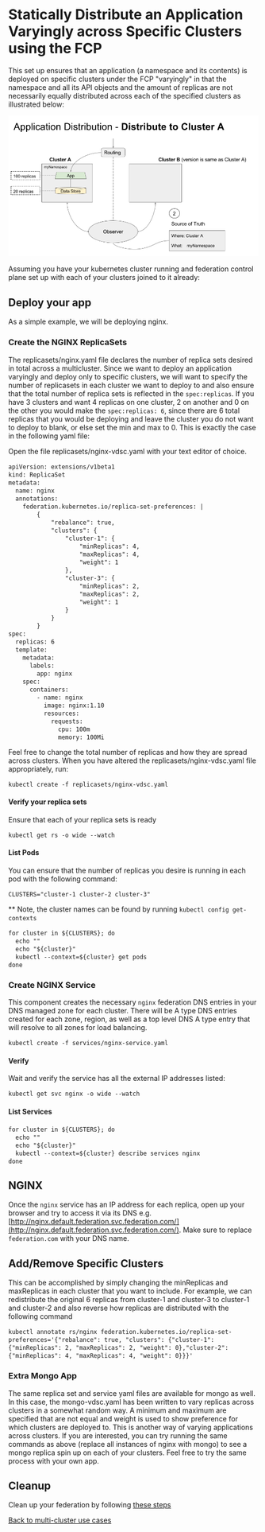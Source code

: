 # Statically Distribute an Application Varyingly across Specific Clusters using the FCP

This set up ensures that an application (a namespace and its contents) is deployed on specific clusters under the FCP "varyingly" in that the namespace and all its API objects and the amount of replicas are not necessarily equally distributed across each of the specified clusters as illustrated below:

![Varied Deployment Specific Clusters](images/vdsc.png)


Assuming you have your kubernetes cluster running and federation control plane set up with each of your clusters joined to it already:

## Deploy your app

As a simple example, we will be deploying nginx.

### Create the NGINX ReplicaSets

The replicasets/nginx.yaml file declares the number of replica sets desired in total across a multicluster. Since we want to deploy an application varyingly and deploy only to specific clusters, we will want to specify the number of replicasets in each cluster we want to deploy to and also ensure that the total number of replica sets is reflected in the `spec:replicas`. If you have 3 clusters and want 4 replicas on one cluster, 2 on another and 0 on the other you would make the `spec:replicas: 6`, since there are 6 total replicas that you would be deploying and leave the cluster you do not want to deploy to blank, or else set the min and max to 0. This is exactly the case in the following yaml file:

Open the file replicasets/nginx-vdsc.yaml with your text editor of choice.

```
apiVersion: extensions/v1beta1
kind: ReplicaSet
metadata:
  name: nginx
  annotations:
    federation.kubernetes.io/replica-set-preferences: |
        {
            "rebalance": true,
            "clusters": {
                "cluster-1": {
                    "minReplicas": 4,
                    "maxReplicas": 4,
                    "weight": 1
                },
                "cluster-3": {
                    "minReplicas": 2,
                    "maxReplicas": 2,
                    "weight": 1
                }
            }
        }
spec:
  replicas: 6
  template:
    metadata:
      labels:
        app: nginx
    spec:
      containers:
        - name: nginx
          image: nginx:1.10
          resources:
            requests:
              cpu: 100m
              memory: 100Mi

```

Feel free to change the total number of replicas and how they are spread across clusters. When you have altered the replicasets/nginx-vdsc.yaml file appropriately, run:

```
kubectl create -f replicasets/nginx-vdsc.yaml
```

#### Verify your replica sets

Ensure that each of your replica sets is ready

```
kubectl get rs -o wide --watch
```

#### List Pods

You can ensure that the number of replicas you desire is running in each pod with the following command:

```
CLUSTERS="cluster-1 cluster-2 cluster-3"
```
** Note, the cluster names can be found by running `kubectl config get-contexts`

```
for cluster in ${CLUSTERS}; do
  echo ""
  echo "${cluster}"
  kubectl --context=${cluster} get pods
done
```


### Create NGINX Service

This component creates the necessary `nginx` federation DNS entries in your DNS managed zone for each cluster. There will be A type DNS entries created for each zone, region, as well as a top level DNS A type entry that will resolve to all zones for load balancing.

```
kubectl create -f services/nginx-service.yaml
```

#### Verify

Wait and verify the service has all the external IP addresses listed:

```
kubectl get svc nginx -o wide --watch
```

#### List Services

```
for cluster in ${CLUSTERS}; do
  echo ""
  echo "${cluster}"
  kubectl --context=${cluster} describe services nginx
done
```

## NGINX

Once the `nginx` service has an IP address for each replica, open up your browser and try to access it via its
DNS e.g. [http://nginx.default.federation.svc.federation.com/](http://nginx.default.federation.svc.federation.com/). Make sure to replace `federation.com` with your DNS name.

## Add/Remove Specific Clusters

This can be accomplished by simply changing the minReplicas and maxReplicas in each cluster that you want to include.
For example, we can redistribute the original 6 replicas from cluster-1 and cluster-3 to cluster-1 and cluster-2 and also reverse how replicas are distributed with the following command

```
kubectl annotate rs/nginx federation.kubernetes.io/replica-set-preferences='{"rebalance": true, "clusters": {"cluster-1": {"minReplicas": 2, "maxReplicas": 2, "weight": 0},"cluster-2": {"minReplicas": 4, "maxReplicas": 4, "weight": 0}}}'
```

### Extra Mongo App

The same replica set and service yaml files are available for mongo as well. In this case, the mongo-vdsc.yaml has been written to vary replicas across clusters in a somewhat random way. A minimum and maximum are specified that are not equal and weight is used to show preference for which clusters are deployed to. This is another way of varying applications across clusters. If you are interested, you can try running the same commands as above (replace all instances of nginx with mongo) to see a mongo replica spin up on each of your clusters. Feel free to try the same process with your own app.


## Cleanup

Clean up your federation by following [these steps](./cleanup.md)


[Back to multi-cluster use cases](../README.md#multi-cluster-use-cases-1)

